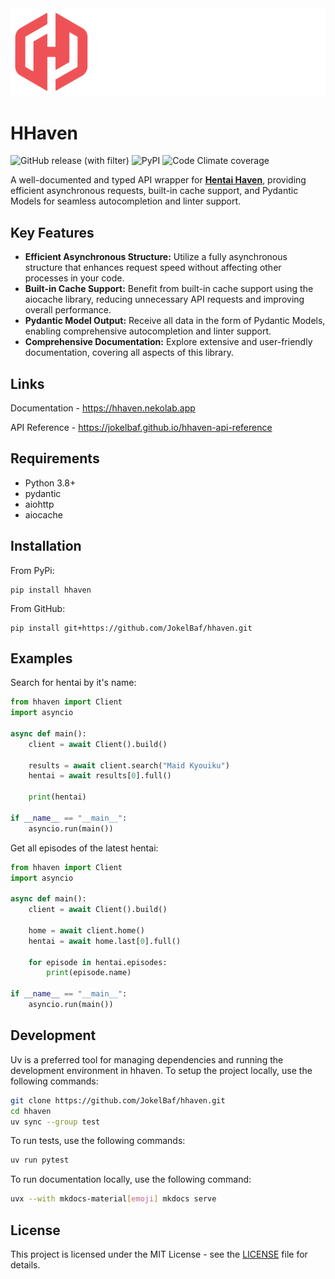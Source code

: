<picture>
  <source media="(prefers-color-scheme: dark)" srcset="https://github.com/JokelBaf/hhaven/raw/master/docs/assets/logo-dark.png">
  <source media="(prefers-color-scheme: light)" srcset="https://github.com/JokelBaf/hhaven/raw/master/docs/assets/logo-light.png">
  <img alt="Logo" src="https://github.com/JokelBaf/hhaven/raw/master/docs/assets/logo-dark.png">
</picture>


# HHaven
![GitHub release (with filter)](https://img.shields.io/github/v/release/jokelbaf/hhaven?style=for-the-badge&logo=github&label=Version&color=%23c7423e) ![PyPI](https://img.shields.io/pypi/v/hhaven?style=for-the-badge&logo=pypi&logoColor=white) ![Code Climate coverage](https://img.shields.io/codeclimate/coverage/JokelBaf/hhaven?style=for-the-badge&logo=codeclimate&logoColor=white)

A well-documented and typed API wrapper for [**Hentai Haven**](https://hentaihaven.xxx/), providing efficient asynchronous requests, built-in cache support, and Pydantic Models for seamless autocompletion and linter support.

## Key Features
- **Efficient Asynchronous Structure:** Utilize a fully asynchronous structure that enhances request speed without affecting other processes in your code.
- **Built-in Cache Support:** Benefit from built-in cache support using the aiocache library, reducing unnecessary API requests and improving overall performance.
- **Pydantic Model Output:** Receive all data in the form of Pydantic Models, enabling comprehensive autocompletion and linter support.
- **Comprehensive Documentation:** Explore extensive and user-friendly documentation, covering all aspects of this library.

## Links
Documentation - https://hhaven.nekolab.app

API Reference - https://jokelbaf.github.io/hhaven-api-reference

## Requirements

- Python 3.8+
- pydantic
- aiohttp
- aiocache

## Installation
From PyPi:
```console
pip install hhaven
```
From GitHub:
```console
pip install git+https://github.com/JokelBaf/hhaven.git
```

## Examples
Search for hentai by it's name:
```python
from hhaven import Client
import asyncio

async def main():
    client = await Client().build()

    results = await client.search("Maid Kyouiku")
    hentai = await results[0].full()

    print(hentai)
        
if __name__ == "__main__":
    asyncio.run(main())
```
Get all episodes of the latest hentai:
```python
from hhaven import Client
import asyncio

async def main():
    client = await Client().build()
    
    home = await client.home()
    hentai = await home.last[0].full()
    
    for episode in hentai.episodes:
        print(episode.name)
        
if __name__ == "__main__":
    asyncio.run(main())
```

## Development

Uv is a preferred tool for managing dependencies and running the development environment in hhaven. To setup the project locally, use the following commands:
```bash
git clone https://github.com/JokelBaf/hhaven.git
cd hhaven
uv sync --group test
```

To run tests, use the following commands:
```bash
uv run pytest
```

To run documentation locally, use the following command:
```bash
uvx --with mkdocs-material[emoji] mkdocs serve
```

## License

This project is licensed under the MIT License - see the [LICENSE](LICENSE) file for details.
